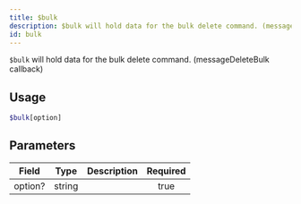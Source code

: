 ```yaml
---
title: $bulk
description: $bulk will hold data for the bulk delete command. (messageDeleteBulk callback)
id: bulk
---
```


`$bulk` will hold data for the bulk delete command. (messageDeleteBulk callback)

## Usage

```php
$bulk[option]
```

## Parameters

| Field   | Type   | Description | Required |
|---------|--------|-------------|:--------:|
| option? | string |             |   true   |

